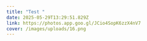 ```yaml
---
title: "Test "
date: 2025-05-29T13:29:51.829Z
link: https://photos.app.goo.gl/JCio4SopK6zzX4nV7
cover: /images/uploads/16.png
---
```

